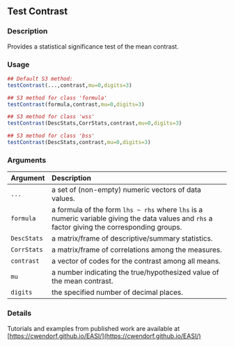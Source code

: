## Test Contrast

### Description

Provides a statistical significance test of the mean contrast.

### Usage

```r
## Default S3 method:
testContrast(...,contrast,mu=0,digits=3)

## S3 method for class 'formula'
testContrast(formula,contrast,mu=0,digits=3)

## S3 method for class 'wss'
testContrast(DescStats,CorrStats,contrast,mu=0,digits=3)

## S3 method for class 'bss'
testContrast(DescStats,contrast,mu=0,digits=3)
```

### Arguments

Argument | Description
:-- | :--
```...``` | a set of (non-empty) numeric vectors of data values.
```formula``` | a formula of the form `lhs ~ rhs` where `lhs` is a numeric variable giving the data values and `rhs` a factor giving the corresponding groups.
```DescStats``` | a matrix/frame of descriptive/summary statistics.
```CorrStats``` | a matrix/frame of correlations among the measures.
```contrast``` | a vector of codes for the contrast among all means.
```mu``` | a number indicating the true/hypothesized value of the mean contrast.
```digits``` | the specified number of decimal places.

### Details

Tutorials and examples from published work are available at [https://cwendorf.github.io/EASI/](https://cwendorf.github.io/EASI/) 
